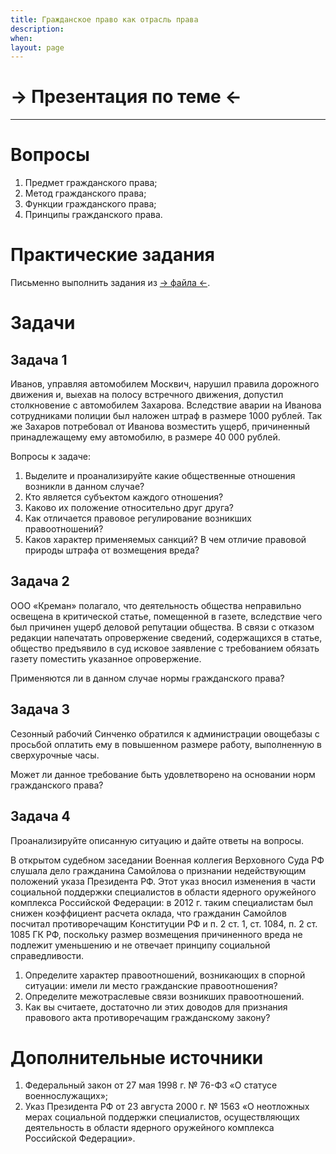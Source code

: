 ```yaml
---
title: Гражданское право как отрасль права
description:
when:
layout: page
---
```


# &rarr; <a id="goToPresentation" target="_blank">Презентация по теме</a> &larr;

<hr />

# Вопросы

1.  Предмет гражданского права;
2.  Метод гражданского права;
3.  Функции гражданского права;
4.  Принципы гражданского права.

# Практические задания

Письменно выполнить задания из [&rarr; файла &larr;](./01.docx).

# Задачи

## Задача 1

Иванов, управляя автомобилем Москвич, нарушил правила дорожного движения и, выехав на полосу встречного движения, допустил столкновение с автомобилем Захарова. Вследствие аварии на Иванова сотрудниками полиции был наложен штраф в размере 1000 рублей. Так же Захаров потребовал от Иванова возместить ущерб, причиненный принадлежащему ему автомобилю, в размере 40 000 рублей.

Вопросы к задаче:

1.  Выделите и проанализируйте какие общественные отношения возникли в данном случае?
2.  Кто является субъектом каждого отношения?
3.  Каково их положение относительно друг друга?
4.  Как отличается правовое регулирование возникших правоотношений?
5.  Каков характер применяемых санкций? В чем отличие правовой природы штрафа от возмещения вреда?

## Задача 2

ООО «Креман» полагало, что деятельность общества неправильно освещена в критической статье, помещенной в газете, вследствие чего был причинен ущерб деловой репутации общества. В связи с отказом редакции напечатать опровержение сведений, содержащихся в статье, общество предъявило в суд исковое заявление с требованием обязать газету поместить указанное опровержение.

Применяются ли в данном случае нормы гражданского права?

## Задача 3

Сезонный рабочий Синченко обратился к администрации овощебазы с просьбой оплатить ему в повышенном размере работу, выполненную в сверхурочные часы.

Может ли данное требование быть удовлетворено на основании норм гражданского права?

## Задача 4

Проанализируйте описанную ситуацию и дайте ответы на вопросы.

В открытом судебном заседании Военная коллегия Верховного Суда РФ слушала дело гражданина Самойлова о признании недействующим положений указа Президента РФ. Этот указ вносил изменения в части социальной поддержки специалистов в области ядерного оружейного комплекса Российской Федерации: в 2012 г. таким специалистам был снижен коэффициент расчета оклада, что гражданин Самойлов посчитал противоречащим Конституции РФ и п. 2 ст. 1, ст. 1084, п. 2 ст. 1085 ГК РФ, поскольку размер возмещения причиненного вреда не подлежит уменьшению и не отвечает принципу социальной справедливости.

1.  Определите характер правоотношений, возникающих в спорной ситуации: имели ли место гражданские правоотношения?
2.  Определите межотраслевые связи возникших правоотношений.
3.  Как вы считаете, достаточно ли этих доводов для признания правового акта противоречащим гражданскому закону?

# Дополнительные источники

1.  Федеральный закон от 27 мая 1998 г. № 76-ФЗ «О статусе военнослужащих»;
2.  Указ Президента РФ от 23 августа 2000 г. № 1563 «О неотложных мерах социальной поддержки специалистов, осуществляющих деятельность в области ядерного оружейного комплекса Российской Федерации».

